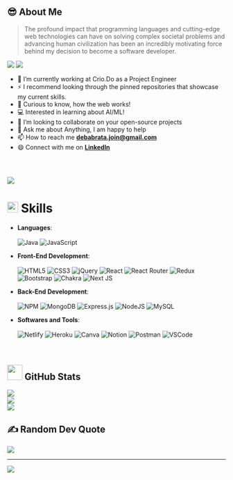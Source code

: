 ## :sunglasses: **About Me**
> The profound impact that programming languages and cutting-edge web technologies can have on solving complex societal problems and advancing human civilization has been an incredibly motivating force behind my decision to become a software developer.
> 
 <p align="left">
  <img src="https://img.shields.io/badge/Focus-Frontend%20Development-dodgerblue" />
  <img src="https://img.shields.io/badge/Languages-English-dodgerblue" />
</p>

- 🔭 I’m currently working at Crio.Do as a Project Engineer
- ⚡ I recommend looking through the pinned repositories that showcase my current skills.
- 🌱 Curious to know, how the web works!
- 💻 Interested in learning about AI/ML!
- 👯 I’m looking to collaborate on your open-source projects
- 💬 Ask me about Anything, I am happy to help
- 📫 How to reach me **debabrata.join@gmail.com**
- 😄 Connect with me on **[LinkedIn](https://www.linkedin.com/in/debabrata-hembram-704723184/)**


<br>


[![](https://camo.githubusercontent.com/fe036730cd3a294b1009c646183c70bbf1d2d17f2c03490f13e6d00dfe96ec78/68747470733a2f2f64657a696e65627261696e7a2e636f6d2f696d616765732f7765622d64657369676e2d6769662e676966)]()
----------------------------------------


# <img src="https://media2.giphy.com/media/QssGEmpkyEOhBCb7e1/giphy.gif?cid=ecf05e47a0n3gi1bfqntqmob8g9aid1oyj2wr3ds3mg700bl&rid=giphy.gif" width ="25"><b> Skills</b>

- **Languages**:
   <br/>  <br/>
   ![Java](https://img.shields.io/badge/java-%23ED8B00.svg?style=for-the-badge&logo=java&logoColor=white)
   ![JavaScript](https://img.shields.io/badge/javascript-%23323330.svg?style=for-the-badge&logo=javascript&logoColor=%23F7DF1E)
  
- **Front-End Development**:
   <br/>  <br/>
   ![HTML5](https://img.shields.io/badge/html5-%23E34F26.svg?style=for-the-badge&logo=html5&logoColor=white) 
   ![CSS3](https://img.shields.io/badge/css3-%231572B6.svg?style=for-the-badge&logo=css3&logoColor=white) 
   ![jQuery](https://img.shields.io/badge/jquery-%230769AD.svg?style=for-the-badge&logo=jquery&logoColor=white)
   ![React](https://img.shields.io/badge/react-%2320232a.svg?style=for-the-badge&logo=react&logoColor=%2361DAFB) 
   ![React Router](https://img.shields.io/badge/React_Router-CA4245?style=for-the-badge&logo=react-router&logoColor=white)
   ![Redux](https://img.shields.io/badge/redux-%23593d88.svg?style=for-the-badge&logo=redux&logoColor=white)
   ![Bootstrap](https://img.shields.io/badge/bootstrap-%23563D7C.svg?style=for-the-badge&logo=bootstrap&logoColor=white) 
   ![Chakra](https://img.shields.io/badge/chakra-%234ED1C5.svg?style=for-the-badge&logo=chakraui&logoColor=white)
   ![Next JS](https://img.shields.io/badge/Next-black?style=for-the-badge&logo=next.js&logoColor=white)
   
   
- **Back-End Development**:
   <br/>  <br/>
   ![NPM](https://img.shields.io/badge/NPM-%23000000.svg?style=for-the-badge&logo=npm&logoColor=white)
   ![MongoDB](https://img.shields.io/badge/MongoDB-%234ea94b.svg?style=for-the-badge&logo=mongodb&logoColor=white) 
   ![Express.js](https://img.shields.io/badge/express.js-%23404d59.svg?style=for-the-badge&logo=express&logoColor=%2361DAFB)
   ![NodeJS](https://img.shields.io/badge/node.js-6DA55F?style=for-the-badge&logo=node.js&logoColor=white)
   ![MySQL](https://img.shields.io/badge/mysql-%2300f.svg?style=for-the-badge&logo=mysql&logoColor=white)
   
   
- **Softwares and Tools**:
    <br/>  <br/>
    ![Netlify](https://img.shields.io/badge/netlify-%23000000.svg?style=for-the-badge&logo=netlify&logoColor=#00C7B7) 
    ![Heroku](https://img.shields.io/badge/heroku-%23430098.svg?style=for-the-badge&logo=heroku&logoColor=white)
    ![Canva](https://img.shields.io/badge/Canva-%2300C4CC.svg?style=for-the-badge&logo=Canva&logoColor=white)
    ![Notion](https://img.shields.io/badge/Notion-%23000000.svg?style=for-the-badge&logo=notion&logoColor=white)
    ![Postman](https://img.shields.io/badge/Postman-FF6C37?style=for-the-badge&logo=postman&logoColor=white)
    ![VSCode](https://img.shields.io/badge/VSCode-007ACC?style=for-the-badge&logo=visual-studio-code&logoColor=white)
       
    
<br>


## <img src="https://media.giphy.com/media/iY8CRBdQXODJSCERIr/giphy.gif" width="35"><b> GitHub Stats </b>
![](https://github-readme-stats.vercel.app/api?username=debabrata-pw08-429&theme=highcontrast&hide_border=false&include_all_commits=false&count_private=false)<br/>
![](https://github-readme-streak-stats.herokuapp.com/?user=debabrata-pw08-429&theme=highcontrast&hide_border=false)<br/>
![](https://github-readme-stats.vercel.app/api/top-langs/?username=debabrata-pw08-429&theme=highcontrast&hide_border=false&include_all_commits=false&count_private=false&layout=compact)

## ✍️ Random Dev Quote
![](https://quotes-github-readme.vercel.app/api?type=vetical&theme=dark)

---
[![](https://visitcount.itsvg.in/api?id=debabrata-pw08-429&icon=0&color=3)](https://visitcount.itsvg.in)


